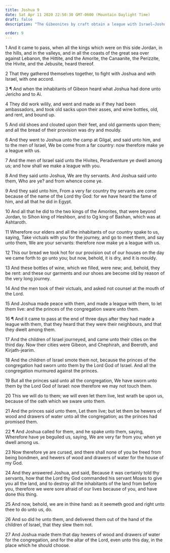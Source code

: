 ```yaml
---
title: Joshua 9
date: Sat Apr 11 2020 22:50:30 GMT-0600 (Mountain Daylight Time)
draft: false
description: "The Gibeonites by craft obtain a league with Israel—Joshua makes them servants to the congregation of Israel."

order: 9
---
```

    
1 And it came to pass, when all the kings which were on this side Jordan, in the hills, and in the valleys, and in all the coasts of the great sea over against Lebanon, the Hittite, and the Amorite, the Canaanite, the Perizzite, the Hivite, and the Jebusite, heard thereof.

2 That they gathered themselves together, to fight with Joshua and with Israel, with one accord.

3 ¶ And when the inhabitants of Gibeon heard what Joshua had done unto Jericho and to Ai.

4 They did work wilily, and went and made as if they had been ambassadors, and took old sacks upon their asses, and wine bottles, old, and rent, and bound up.

5 And old shoes and clouted upon their feet, and old garments upon them; and all the bread of their provision was dry and mouldy.

6 And they went to Joshua unto the camp at Gilgal, and said unto him, and to the men of Israel, We be come from a far country: now therefore make ye a league with us.

7 And the men of Israel said unto the Hivites, Peradventure ye dwell among us; and how shall we make a league with you.

8 And they said unto Joshua, We are thy servants. And Joshua said unto them, Who are ye? and from whence come ye.

9 And they said unto him, From a very far country thy servants are come because of the name of the Lord thy God: for we have heard the fame of him, and all that he did in Egypt.

10 And all that he did to the two kings of the Amorites, that were beyond Jordan, to Sihon king of Heshbon, and to Og king of Bashan, which was at Ashtaroth.

11 Wherefore our elders and all the inhabitants of our country spake to us, saying, Take victuals with you for the journey, and go to meet them, and say unto them, We are your servants: therefore now make ye a league with us.

12 This our bread we took hot for our provision out of our houses on the day we came forth to go unto you; but now, behold, it is dry, and it is mouldy.

13 And these bottles of wine, which we filled, were new; and, behold, they be rent: and these our garments and our shoes are become old by reason of the very long journey.

14 And the men took of their victuals, and asked not counsel at the mouth of the Lord.

15 And Joshua made peace with them, and made a league with them, to let them live: and the princes of the congregation sware unto them.

16 ¶ And it came to pass at the end of three days after they had made a league with them, that they heard that they were their neighbours, and that they dwelt among them.

17 And the children of Israel journeyed, and came unto their cities on the third day. Now their cities were Gibeon, and Chephirah, and Beeroth, and Kirjath-jearim.

18 And the children of Israel smote them not, because the princes of the congregation had sworn unto them by the Lord God of Israel. And all the congregation murmured against the princes.

19 But all the princes said unto all the congregation, We have sworn unto them by the Lord God of Israel: now therefore we may not touch them.

20 This we will do to them; we will even let them live, lest wrath be upon us, because of the oath which we sware unto them.

21 And the princes said unto them, Let them live; but let them be hewers of wood and drawers of water unto all the congregation; as the princes had promised them.

22 ¶ And Joshua called for them, and he spake unto them, saying, Wherefore have ye beguiled us, saying, We are very far from you; when ye dwell among us.

23 Now therefore ye are cursed, and there shall none of you be freed from being bondmen, and hewers of wood and drawers of water for the house of my God.

24 And they answered Joshua, and said, Because it was certainly told thy servants, how that the Lord thy God commanded his servant Moses to give you all the land, and to destroy all the inhabitants of the land from before you, therefore we were sore afraid of our lives because of you, and have done this thing.

25 And now, behold, we are in thine hand: as it seemeth good and right unto thee to do unto us, do.

26 And so did he unto them, and delivered them out of the hand of the children of Israel, that they slew them not.

27 And Joshua made them that day hewers of wood and drawers of water for the congregation, and for the altar of the Lord, even unto this day, in the place which he should choose.
